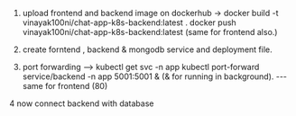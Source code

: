 1. upload frontend and backend image on dockerhub
     -> docker build -t vinayak100ni/chat-app-k8s-backend:latest .
        docker push vinayak100ni/chat-app-k8s-backend:latest  (same for frontend also.)

2. create forntend , backend & mongodb service and deployment file.

3. port forwarding
   --> kubectl get svc -n app
       kubectl port-forward service/backend -n app 5001:5001 & (& for running in background).
     --- same for frontend (80)

4 now connect backend with database
